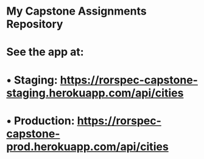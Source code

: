 # My Capstone Assignments Repository
# See the app at:
# • Staging: https://rorspec-capstone-staging.herokuapp.com/api/cities
# • Production: https://rorspec-capstone-prod.herokuapp.com/api/cities

